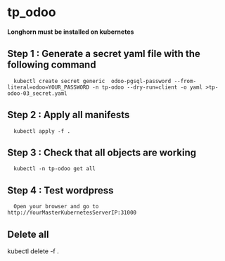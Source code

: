 # tp_odoo

**Longhorn must be installed on kubernetes**

## Step 1 : Generate a secret yaml file with the following command

      kubectl create secret generic  odoo-pgsql-password --from-literal=odoo=YOUR_PASSWORD -n tp-odoo --dry-run=client -o yaml >tp-odoo-03_secret.yaml

## Step 2 : Apply all manifests

      kubectl apply -f .

## Step 3 : Check that all objects are working

      kubectl -n tp-odoo get all

## Step 4 : Test wordpress

      Open your browser and go to http://YourMasterKubernetesServerIP:31000

## Delete all
kubectl delete -f .

